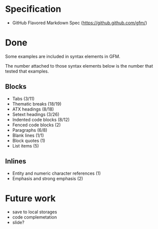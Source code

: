 # Specification
* GitHub Flavored Markdown Spec (https://github.github.com/gfm/)

# Done
Some examples are included in syntax elements in GFM.

The number attached to those syntax elements below is the number that tested that examples.

## Blocks
* Tabs (3/11)
* Thematic breaks (18/19)
* ATX headings (8/18)
* Setext headings (3/26)
* Indented code blocks (8/12)
* Fenced code blocks (2)
* Paragraphs (6/8)
* Blank lines (1/1)
* Block quotes (1)
* List items (5)
## Inlines
* Entity and numeric character references (1)
* Emphasis and strong emphasis (2)

# Future work
* save to local storages
* code complemetation
* slide?